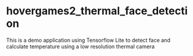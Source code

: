 # hovergames2_thermal_face_detection
This is a demo application using Tensorflow Lite to detect face and calculate temperature using a low resolution thermal camera
